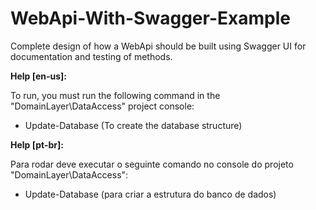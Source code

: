 # WebApi-With-Swagger-Example
Complete design of how a WebApi should be built using Swagger UI for documentation and testing of methods.

<b>Help [en-us]:</b>

To run, you must run the following command in the "DomainLayer\DataAccess" project console:
- Update-Database
(To create the database structure)


<b>Help [pt-br]:</b>

Para rodar deve executar o seguinte comando no console do projeto "DomainLayer\DataAccess":
- Update-Database
(para criar a estrutura do banco de dados)
